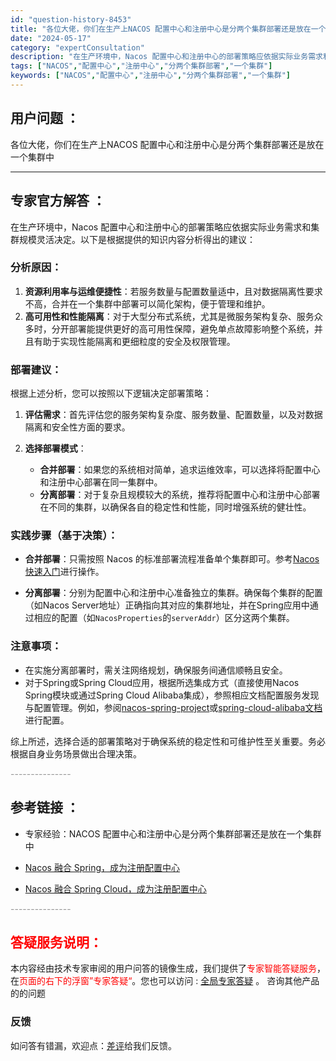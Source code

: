 ```yaml
---
id: "question-history-8453"
title: "各位大佬，你们在生产上NACOS 配置中心和注册中心是分两个集群部署还是放在一个集群中"
date: "2024-05-17"
category: "expertConsultation"
description: "在生产环境中，Nacos 配置中心和注册中心的部署策略应依据实际业务需求和集群规模灵活决定。以下是根据提供的知识内容分析得出的建议：### 分析原因：1. **资源利用率与运维便捷性**：若服务数量与配置数量适中，且对数据隔离性要求不高，合并在一个集群中部署可以简化架构，便于管理和维护。2. **高"
tags: ["NACOS","配置中心","注册中心","分两个集群部署","一个集群"]
keywords: ["NACOS","配置中心","注册中心","分两个集群部署","一个集群"]
---
```


## 用户问题 ： 
 各位大佬，你们在生产上NACOS 配置中心和注册中心是分两个集群部署还是放在一个集群中  

---------------
## 专家官方解答 ：

在生产环境中，Nacos 配置中心和注册中心的部署策略应依据实际业务需求和集群规模灵活决定。以下是根据提供的知识内容分析得出的建议：

### 分析原因：
1. **资源利用率与运维便捷性**：若服务数量与配置数量适中，且对数据隔离性要求不高，合并在一个集群中部署可以简化架构，便于管理和维护。
2. **高可用性和性能隔离**：对于大型分布式系统，尤其是微服务架构复杂、服务众多时，分开部署能提供更好的高可用性保障，避免单点故障影响整个系统，并且有助于实现性能隔离和更细粒度的安全及权限管理。

### 部署建议：
根据上述分析，您可以按照以下逻辑决定部署策略：

1. **评估需求**：首先评估您的服务架构复杂度、服务数量、配置数量，以及对数据隔离和安全性方面的要求。
   
2. **选择部署模式**：
   - **合并部署**：如果您的系统相对简单，追求运维效率，可以选择将配置中心和注册中心部署在同一集群中。
   - **分离部署**：对于复杂且规模较大的系统，推荐将配置中心和注册中心部署在不同的集群，以确保各自的稳定性和性能，同时增强系统的健壮性。

### 实践步骤（基于决策）：
- **合并部署**：只需按照 Nacos 的标准部署流程准备单个集群即可。参考[Nacos 快速入门](../quickstart/quick-start.md)进行操作。
  
- **分离部署**：分别为配置中心和注册中心准备独立的集群。确保每个集群的配置（如Nacos Server地址）正确指向其对应的集群地址，并在Spring应用中通过相应的配置（如`NacosProperties`的`serverAddr`）区分这两个集群。

### 注意事项：
- 在实施分离部署时，需关注网络规划，确保服务间通信顺畅且安全。
- 对于Spring或Spring Cloud应用，根据所选集成方式（直接使用Nacos Spring模块或通过Spring Cloud Alibaba集成），参照相应文档配置服务发现与配置管理。例如，参阅[nacos-spring-project](https://github.com/nacos-group/nacos-spring-project/wiki/Nacos-Spring-Project-0.3.1-%E6%96%B0%E5%8A%9F%E8%83%BD%E4%BD%BF%E7%94%A8%E6%89%8B%E5%86%8C)或[spring-cloud-alibaba文档](https://github.com/spring-cloud-incubator/spring-cloud-alibaba/wiki)进行配置。

综上所述，选择合适的部署策略对于确保系统的稳定性和可维护性至关重要。务必根据自身业务场景做出合理决策。


<font color="#949494">---------------</font> 


## 参考链接 ：

* 专家经验：NACOS 配置中心和注册中心是分两个集群部署还是放在一个集群中 
 
 * [Nacos 融合 Spring，成为注册配置中心](https://nacos.io/docs/latest/ecology/use-nacos-with-spring)
 
 * [Nacos 融合 Spring Cloud，成为注册配置中心](https://nacos.io/docs/latest/ecology/use-nacos-with-spring-cloud)


 <font color="#949494">---------------</font> 
 


## <font color="#FF0000">答疑服务说明：</font> 

本内容经由技术专家审阅的用户问答的镜像生成，我们提供了<font color="#FF0000">专家智能答疑服务</font>，在<font color="#FF0000">页面的右下的浮窗”专家答疑“</font>。您也可以访问 : [全局专家答疑](https://answer.opensource.alibaba.com/docs/intro) 。 咨询其他产品的的问题

### 反馈
如问答有错漏，欢迎点：[差评](https://ai.nacos.io/user/feedbackByEnhancerGradePOJOID?enhancerGradePOJOId=13670)给我们反馈。
